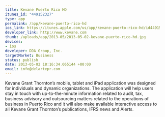 ```yaml
--- 
title: Kevane Puerto Rico HD
itunes_id: "449152327"
type: app
permalink: /app/kevane-puerto-rico-hd
ios_link: https://itunes.apple.com/us/app/kevane-puerto-rico-hd/id449152327?mt=8
developer_link: http://www.kevane.com
thumb: /uploads/app/2013-05/2013-05-02-kevane-puerto-rico-hd.jpg
devices: 
- ios
developer: DDA Group, Inc.
targetMarket: Business
status: publish
date: 2013-05-02 18:16:34.065144 +00:00
email: info@delartepr.com
---
```


Kevane Grant Thornton’s mobile, tablet and iPad application was designed for individuals and dynamic organizations. The application will help users stay in touch with up-to-the-minute information related to audit, tax, business advisory and outsourcing matters related to the operations of business in Puerto Rico and it will also make available interactive access to all Kevane Grant Thornton’s publications, IFRS news and Alerts.

